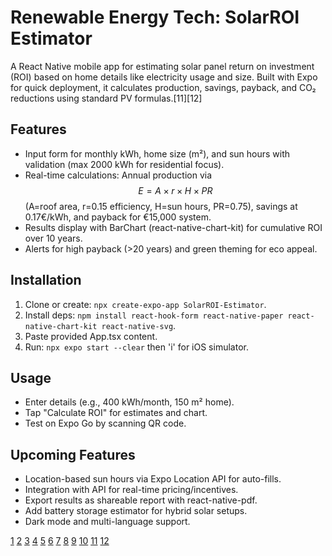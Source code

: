 # Renewable Energy Tech: SolarROI Estimator

A React Native mobile app for estimating solar panel return on investment (ROI) based on home details like electricity usage and size. Built with Expo for quick deployment, it calculates production, savings, payback, and CO₂ reductions using standard PV formulas.[11][12]

## Features
- Input form for monthly kWh, home size (m²), and sun hours with validation (max 2000 kWh for residential focus).
- Real-time calculations: Annual production via $$ E = A \times r \times H \times PR $$ (A=roof area, r=0.15 efficiency, H=sun hours, PR=0.75), savings at 0.17€/kWh, and payback for €15,000 system.
- Results display with BarChart (react-native-chart-kit) for cumulative ROI over 10 years.
- Alerts for high payback (>20 years) and green theming for eco appeal.

## Installation
1. Clone or create: `npx create-expo-app SolarROI-Estimator`.
2. Install deps: `npm install react-hook-form react-native-paper react-native-chart-kit react-native-svg`.
3. Paste provided App.tsx content.
4. Run: `npx expo start --clear` then 'i' for iOS simulator.

## Usage
- Enter details (e.g., 400 kWh/month, 150 m² home).
- Tap "Calculate ROI" for estimates and chart.
- Test on Expo Go by scanning QR code.

## Upcoming Features
- Location-based sun hours via Expo Location API for auto-fills.
- Integration with API for real-time pricing/incentives.
- Export results as shareable report with react-native-pdf.
- Add battery storage estimator for hybrid solar setups.
- Dark mode and multi-language support.

[1](https://greenpowerenergy.com/solar-panel-roi/)
[2](https://www.pvfarm.io/blog/calculating-solar-panel-roi-a-step-by-step-look-at-financial-benefits)
[3](https://www.quickenloans.com/learn/solar-panel-roi)
[4](https://www.ecoflow.com/us/blog/how-to-calculate-solar-power-roi)
[5](https://a1solarstore.com/blog/roi-on-solar-panels-calculate-your-solar-investment-returns.html)
[6](https://www.solarreviews.com/blog/how-to-calculate-your-solar-payback-period)
[7](https://www.consumeraffairs.com/solar-energy/what-is-solar-panel-roi.html)
[8](https://www.pretapower.com/solar-power-return-on-investment-what-is-the-roi-on-solar-panels-in-2025/)
[9](https://poweroutage.us/solar/are-solar-panels-worth-it/roi)
[10](https://www.energea.com/glossary/return-on-investment-roi/)
[11](https://www.jackery.com/blogs/knowledge/ultimate-guide-to-solar-panel-calculation)
[12](https://palmetto.com/solar/solar-panel-payback-period-guide)
